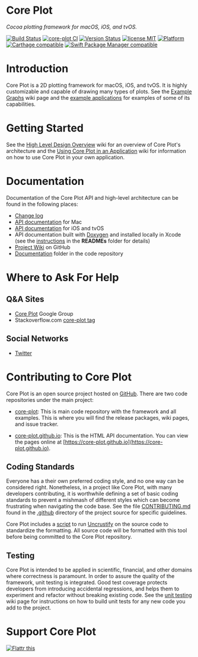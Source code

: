 # Core Plot

*Cocoa plotting framework for macOS, iOS, and tvOS.*

[![Build Status](https://secure.travis-ci.org/core-plot/core-plot.svg)](http://travis-ci.org/core-plot/core-plot) [![core-plot CI](https://github.com/core-plot/core-plot/actions/workflows/ci.yml/badge.svg)](https://github.com/core-plot/core-plot/actions/workflows/ci.yml) [![Version Status](https://img.shields.io/cocoapods/v/CorePlot.svg)](https://cocoapods.org/pods/CorePlot) [![license MIT](https://img.shields.io/cocoapods/l/CorePlot.svg)](http://opensource.org/licenses/BSD-3-Clause) [![Platform](https://img.shields.io/cocoapods/p/CorePlot.svg)](http://core-plot.github.io) [![Carthage compatible](https://img.shields.io/badge/Carthage-compatible-4BC51D.svg?style=flat)](https://github.com/Carthage/Carthage) [![Swift Package Manager compatible](https://img.shields.io/badge/SPM-compatible-brightgreen.svg)](https://github.com/apple/swift-package-manager)

# Introduction

Core Plot is a 2D plotting framework for macOS, iOS, and tvOS. It is highly customizable and capable of drawing many types of plots. See the  [Example Graphs](https://github.com/core-plot/core-plot/wiki/Example-Graphs) wiki page and the [example applications](https://github.com/core-plot/core-plot/tree/master/examples) for examples of some of its capabilities.

# Getting Started

See the [High Level Design Overview](https://github.com/core-plot/core-plot/wiki/High-Level-Design-Overview) wiki for an overview of Core Plot's architecture and the [Using Core Plot in an Application](https://github.com/core-plot/core-plot/wiki/Using-Core-Plot-in-an-Application) wiki for information on how to use Core Plot in your own application.

# Documentation

Documentation of the Core Plot API and high-level architecture can be found in the following places:

  * [Change log](https://github.com/core-plot/core-plot/blob/master/documentation/changelog.markdown)
  * [API documentation](https://core-plot.github.io/MacOS/index.html) for Mac
  * [API documentation](https://core-plot.github.io/iOS/index.html) for iOS and tvOS
  * API documentation built with [Doxygen](https://www.doxygen.nl/) and installed locally in Xcode (see the  [instructions](https://github.com/core-plot/core-plot/blob/master/READMEs/README%20for%20Docs%20Install.md) in the **READMEs** folder for details)
  * [Project Wiki](https://github.com/core-plot/core-plot/wiki) on GitHub
  * [Documentation](https://github.com/core-plot/core-plot/tree/master/documentation) folder in the code repository

# Where to Ask For Help

## Q&A Sites

  * [Core Plot](https://groups.google.com/group/coreplot-discuss) Google Group
  * Stackoverflow.com [core-plot tag](https://stackoverflow.com/questions/tagged/core-plot)

## Social Networks

  * [Twitter](https://twitter.com/CorePlot)

# Contributing to Core Plot

Core Plot is an open source project hosted on [GitHub](https://github.com/core-plot). There are two code repositories under the main project:

   * [core-plot](https://github.com/core-plot/core-plot): This is main code repository with the framework and all examples. This is where you will find the release packages, wiki pages, and issue tracker.

   * [core-plot.github.io](https://github.com/core-plot/core-plot.github.io): This is the HTML API documentation. You can view the pages online at [https://core-plot.github.io](https://core-plot.github.io).

## Coding Standards
Everyone has a their own preferred coding style, and no one way can be considered right. Nonetheless, in a project like Core Plot, with many developers contributing, it is worthwhile defining a set of basic coding standards to prevent a mishmash of different styles which can become frustrating when navigating the code base. See the file [CONTRIBUTING.md](https://github.com/core-plot/core-plot/blob/master/.github/CONTRIBUTING.md) found in the [.github](https://github.com/core-plot/core-plot/tree/master/.github)  directory of the project source for specific guidelines.

Core Plot includes a [script](https://github.com/core-plot/core-plot/blob/master/scripts/format_core_plot.sh) to run [Uncrustify](https://github.com/uncrustify/uncrustify) on the source code to standardize the formatting. All source code will be formatted with this tool before being committed to the Core Plot repository.

## Testing
Core Plot is intended to be applied in scientific, financial, and other domains where correctness is paramount. In order to assure the quality of the framework, unit testing is integrated. Good test coverage protects developers from introducing accidental regressions, and helps them to experiment and refactor without breaking existing code. See the [unit testing](https://github.com/core-plot/core-plot/wiki/Unit-Testing) wiki page for instructions on how to build unit tests for any new code you add to the project.

# Support Core Plot

<a href="https://flattr.com/submit/auto?user_id=eskroch&url=https%3A%2F%2Fgithub.com%2Fcore-plot" target="_blank"><img src="http://api.flattr.com/button/flattr-badge-large.png" alt="Flattr this" title="Flattr this" border="0"></a>
